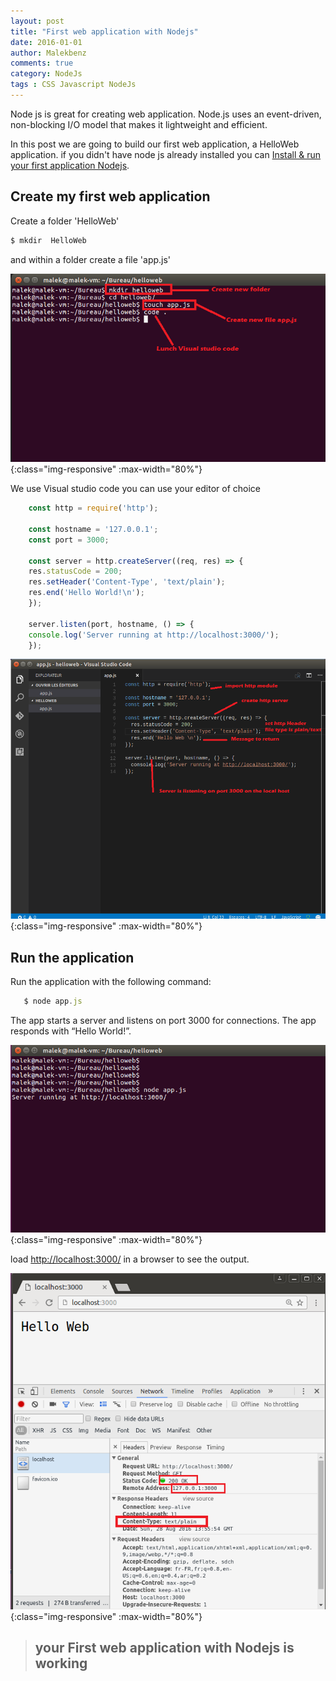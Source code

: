 ```yaml
---
layout: post
title: "First web application with Nodejs"
date: 2016-01-01
author: Malekbenz
comments: true
category: NodeJs
tags : CSS Javascript NodeJs
---
```

Node js is great for creating web application. Node.js uses an event-driven, non-blocking I/O model that makes it lightweight and efficient.

In this post we are going to build our first web application, a HelloWeb application. if you didn't have node js already installed you can [Install & run your first application Nodejs](/blog/2015/12/22/install-run-your-first-application-nodejs).  

## Create my first web application  

Create a folder 'HelloWeb'

```javascript
$ mkdir  HelloWeb
```
and within a folder create a file 'app.js'


![CMD](/images/helloweb/cmd.png){:class="img-responsive" :max-width="80%"}

We use Visual studio code you can use your editor of choice 

```javascript
    const http = require('http');

    const hostname = '127.0.0.1';
    const port = 3000;

    const server = http.createServer((req, res) => {
    res.statusCode = 200;
    res.setHeader('Content-Type', 'text/plain');
    res.end('Hello World!\n');
    });

    server.listen(port, hostname, () => {
    console.log('Server running at http://localhost:3000/');
    });
```

![vs code](/images/helloweb/vscode.png){:class="img-responsive" :max-width="80%"}


## Run the application 
    
Run the application  with the following command: 

```javascript
   $ node app.js
```
The app starts a server and listens on port 3000 for connections. The app responds with “Hello World!”.

![vs code](/images/helloweb/launch.png){:class="img-responsive" :max-width="80%"}

load [http://localhost:3000/](http://localhost:3000/) in a browser to see the output.


![vs code](/images/helloweb/web.png){:class="img-responsive" :max-width="80%"}


>
> ## **your First web application with Nodejs is working**
>


